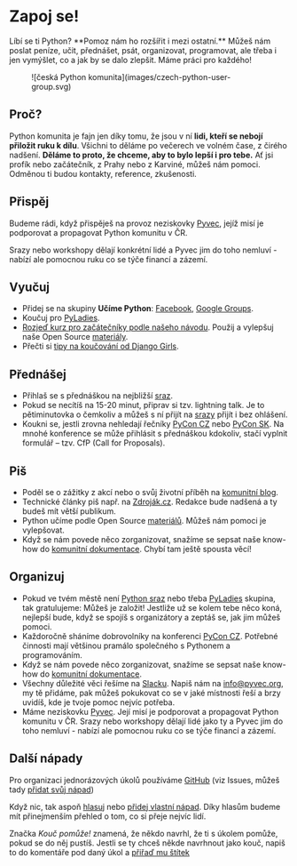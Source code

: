 # Zapoj se!

<div class="lead" markdown="1">
Líbí se ti Python? **Pomoz nám ho rozšířit i mezi ostatní.** Můžeš nám poslat peníze, učit, přednášet, psát, organizovat, programovat, ale třeba i jen vymýšlet, co a jak by se dalo zlepšit. Máme práci pro každého!
</div>

<figure class="sm" markdown="1">
![česká Python komunita](images/czech-python-user-group.svg)
</figure>

## Proč?

Python komunita je fajn jen díky tomu, že jsou v ní **lidi, kteří se nebojí přiložit ruku k dílu**. Všichni to děláme po večerech ve volném čase, z čirého nadšení. **Děláme to proto, že chceme, aby to bylo lepší i pro tebe.** Ať jsi profík nebo začátečník, z Prahy nebo z Karviné, můžeš nám pomoci. Odměnou ti budou kontakty, reference, zkušenosti.

## Přispěj

Budeme rádi, když přispěješ na provoz neziskovky [Pyvec](http://pyvec.org/), jejíž misí je podporovat a propagovat Python komunitu v ČR.

Srazy nebo workshopy dělají konkrétní lidé a Pyvec jim do toho nemluví - nabízí ale pomocnou ruku co se týče financí a zázemí.

## Vyučuj

-   Přidej se na skupiny **Učíme Python**:
    [Facebook](https://www.facebook.com/groups/800923800012580/),
    [Google
    Groups](https://groups.google.com/forum/#!forum/ucime-python).
-   Koučuj pro [PyLadies](http://pyladies.cz/).
-   [Rozjeď kurz pro začátečníky podle našeho
    návodu](https://docs.pyvec.org/guides/beginners-course.html). Použij
    a vylepšuj naše Open Source [materiály](zacatecnici.md).
-   Přečti si [tipy na koučování od Django
    Girls](https://coach.djangogirls.org/).

## Přednášej

-   Přihlaš se s přednáškou na nejbližší [sraz](https://pyvo.cz).
-   Pokud se necítíš na 15-20 minut, připrav si tzv. lightning talk. Je
    to pětiminutovka o čemkoliv a můžeš s ní přijít na
    [srazy](https://pyvo.cz) přijít i bez ohlášení.
-   Koukni se, jestli zrovna nehledají řečníky
    [PyCon CZ](https://cz.pycon.org/) nebo
    [PyCon SK](https://www.pycon.sk/). Na mnohé konference se může
    přihlásit s přednáškou kdokoliv, stačí vyplnit formulář – tzv. CfP
    (Call for Proposals).

## Piš

-   Poděl se o zážitky z akcí nebo o svůj životní příběh na [komunitní
    blog](http://blog.python.cz).
-   Technické články piš např. na [Zdroják.cz](http://zdrojak.cz/).
    Redakce bude nadšená a ty budeš mít větší publikum.
-   Python učíme podle Open Source
    [materiálů](zacatecnici.md). Můžeš nám pomoci je
    vylepšovat.
-   Když se nám povede něco zorganizovat, snažíme se sepsat naše
    know-how do [komunitní dokumentace](https://docs.pyvec.org/). Chybí
    tam ještě spousta věcí!

## Organizuj

-   Pokud ve tvém městě není [Python sraz](https://pyvo.cz) nebo třeba
    [PyLadies](http://pyladies.cz/) skupina, tak gratulujeme: Můžeš je
    založit! Jestliže už se kolem tebe něco koná, nejlepší bude, když se
    spojíš s organizátory a zeptáš se, jak jim můžeš pomoci.
-   Každoročně sháníme dobrovolníky na konferenci [PyCon
    CZ](https://pycon.cz). Potřebné činnosti mají většinou pramálo
    společného s Pythonem a programováním.
-   Když se nám povede něco zorganizovat, snažíme se sepsat naše
    know-how do [komunitní dokumentace](https://docs.pyvec.org/).
-   Všechny důležité věci řešíme na [Slacku](http://pyvec.slack.com/).
    Napiš nám na <info@pyvec.org>, my tě přidáme, pak můžeš pokukovat co
    se v jaké místnosti řeší a brzy uvidíš, kde je tvoje pomoc nejvíc
    potřeba.
-   Máme neziskovku [Pyvec](http://pyvec.org/). Její misí je podporovat
    a propagovat Python komunitu v ČR. Srazy nebo workshopy dělají lidé
    jako ty a Pyvec jim do toho nemluví - nabízí ale pomocnou ruku co se
    týče financí a zázemí.

## Další nápady

Pro organizaci jednorázových úkolů používáme
[GitHub](https://github.com/pyvec/zapojse/) (viz Issues, můžeš tady [přidat svůj nápad](https://github.com/pyvec/zapojse/issues/new))

Když nic, tak aspoň
[hlasuj](https://github.com/blog/2119-add-reactions-to-pull-requests-issues-and-comments)
nebo [přidej vlastní
nápad](https://github.com/pyvec/zapojse/issues/new). Díky hlasům budeme
mít přinejmenším přehled o tom, co si přeje nejvíc lidí.

Značka _Kouč pomůže!_ znamená, že někdo navrhl,
že ti s úkolem pomůže, pokud se do něj pustíš. Jestli se ty chceš někde
navrhnout jako kouč, napiš to do komentáře pod daný úkol a [přiřaď mu
štítek](https://help.github.com/articles/applying-labels-to-issues-and-pull-requests/)

